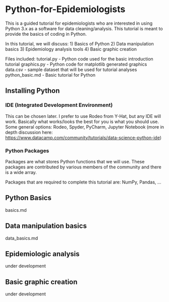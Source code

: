 # Python-for-Epidemiologists
This is a guided tutorial for epidemiologists who are interested in using Python 3.x as a software for data cleaning/analysis. This tutorial is meant to provide the basics of coding in Python.

In this tutorial, we will discuss: 
    1) Basics of Python 
    2) Data manipulation basics
    3) Epidemiology analysis tools
    4) Basic graphic creation

Files included:
    tutorial.py     - Python code used for the basic introduction tutorial
    graphics.py     - Python code for matplotlib generated graphics
    data.csv        - sample dataset that will be used for tutorial analyses
    python_basic.md - Basic tutorial for Python

## Installing Python

### IDE (Integrated Development Environment)
This can be chosen later. I prefer to use Rodeo from Y-Hat, but any IDE will work. Basically what works/looks the best for you is what you should use. Some general options: Rodeo, Spyder, PyCharm, Jupyter Notebook (more in depth discussion here: https://www.datacamp.com/community/tutorials/data-science-python-ide)

### Python Packages
Packages are what stores Python functions that we will use. These packages are contributed by various members of the community and there is a wide array. 

Packages that are required to complete this tutorial are: NumPy, Pandas, ...

## Python Basics
basics.md
## Data manipulation basics
data_basics.md
## Epidemiologic analysis
under development
## Basic graphic creation
under development
